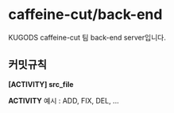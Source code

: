 # caffeine-cut/back-end

KUGODS caffeine-cut 팀 back-end server입니다.

## 커밋규칙

**[ACTIVITY] src_file**

**ACTIVITY** 예시 : ADD, FIX, DEL, ...
